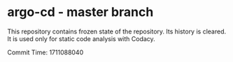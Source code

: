 # argo-cd - master branch

This repository contains frozen state of the repository.
Its history is cleared. It is used only for static code
analysis with Codacy.

Commit Time: 1711088040